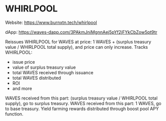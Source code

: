 # WHIRLPOOL

Website: https://www.burnxtn.tech/whirlpool

dApp: https://waves-dapp.com/3PAkmJniMgnnAej5pYf2jFYkCbZow5pt9tr

Reissues WHIRLPOOL for WAVES at price: 1 WAVES + (surplus treasury value / WHIRLPOOL total supply), and price can only increase.
Tracks WHIRLPOOL:
- issue price
- value of surplus treasury value
- total WAVES received through issuance
- total WAVES distributed
- ROI
- and more

WAVES received from this part: (surplus treasury value / WHIRLPOOL total supply), go to surplus treasury.
WAVES received from this part: 1 WAVES, go to base treasury.
Yield farming rewards distributed through boost pool APY function.
